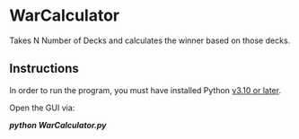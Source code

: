 # WarCalculator

Takes N Number of Decks and calculates the winner based on those decks.

## Instructions

In order to run the program, you must have installed Python [v3.10 or later](https://www.python.org/downloads/).

Open the GUI via:

***python WarCalculator.py***
